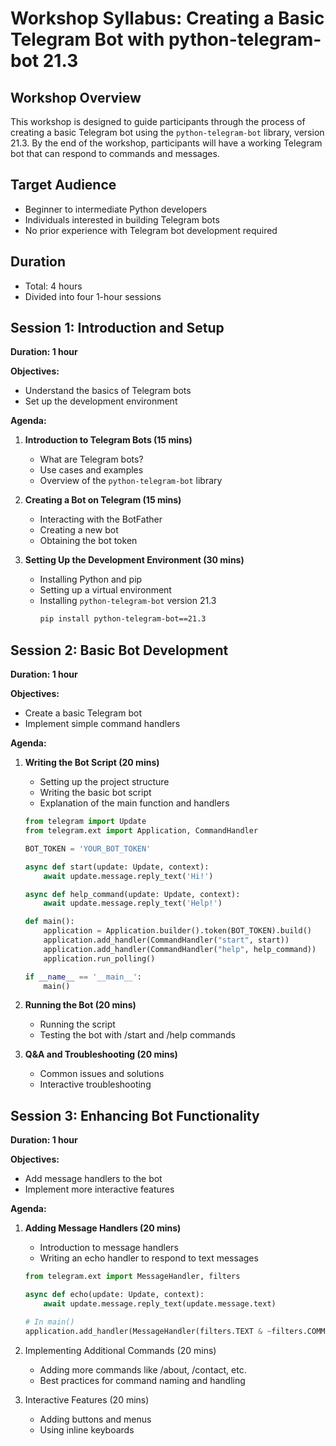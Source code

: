 # Workshop Syllabus: Creating a Basic Telegram Bot with python-telegram-bot 21.3

## Workshop Overview
This workshop is designed to guide participants through the process of creating a basic Telegram bot using the `python-telegram-bot` library, version 21.3. By the end of the workshop, participants will have a working Telegram bot that can respond to commands and messages.

## Target Audience
- Beginner to intermediate Python developers
- Individuals interested in building Telegram bots
- No prior experience with Telegram bot development required

## Duration
- Total: 4 hours
- Divided into four 1-hour sessions

## Session 1: Introduction and Setup

**Duration: 1 hour**

**Objectives:**
- Understand the basics of Telegram bots
- Set up the development environment

**Agenda:**
1. **Introduction to Telegram Bots (15 mins)**
   - What are Telegram bots?
   - Use cases and examples
   - Overview of the `python-telegram-bot` library

2. **Creating a Bot on Telegram (15 mins)**
   - Interacting with the BotFather
   - Creating a new bot
   - Obtaining the bot token

3. **Setting Up the Development Environment (30 mins)**
   - Installing Python and pip
   - Setting up a virtual environment
   - Installing `python-telegram-bot` version 21.3
     ```bash
     pip install python-telegram-bot==21.3
     ```

## Session 2: Basic Bot Development

**Duration: 1 hour**

**Objectives:**
- Create a basic Telegram bot
- Implement simple command handlers

**Agenda:**
1. **Writing the Bot Script (20 mins)**
   - Setting up the project structure
   - Writing the basic bot script
   - Explanation of the main function and handlers

   ```python
   from telegram import Update
   from telegram.ext import Application, CommandHandler

   BOT_TOKEN = 'YOUR_BOT_TOKEN'

   async def start(update: Update, context):
       await update.message.reply_text('Hi!')

   async def help_command(update: Update, context):
       await update.message.reply_text('Help!')

   def main():
       application = Application.builder().token(BOT_TOKEN).build()
       application.add_handler(CommandHandler("start", start))
       application.add_handler(CommandHandler("help", help_command))
       application.run_polling()

   if __name__ == '__main__':
       main()
    ```

2. **Running the Bot (20 mins)**
    - Running the script
    - Testing the bot with /start and /help commands

3. **Q&A and Troubleshooting (20 mins)**
    - Common issues and solutions
    - Interactive troubleshooting

## Session 3: Enhancing Bot Functionality

**Duration: 1 hour**

**Objectives:**
- Add message handlers to the bot
- Implement more interactive features

**Agenda:**
1. **Adding Message Handlers (20 mins)**
   - Introduction to message handlers
   - Writing an echo handler to respond to text messages

   ```python
   from telegram.ext import MessageHandler, filters

   async def echo(update: Update, context):
       await update.message.reply_text(update.message.text)

   # In main()
   application.add_handler(MessageHandler(filters.TEXT & ~filters.COMMAND, echo))
    ```

2. Implementing Additional Commands (20 mins)
    - Adding more commands like /about, /contact, etc.
    - Best practices for command naming and handling

3. Interactive Features (20 mins)
    - Adding buttons and menus
    - Using inline keyboards